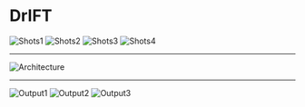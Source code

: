 # DrIFT


![Shots1](https://github.com/FardadDadboud/DrIFT/blob/main/DrIFT_ECCV.drawio1.jpg)
![Shots2](https://github.com/FardadDadboud/DrIFT/blob/main/DrIFT_ECCV.drawio2.jpg)
![Shots3](https://github.com/FardadDadboud/DrIFT/blob/main/DrIFT_ECCV.drawio3.jpg)
![Shots4](https://github.com/FardadDadboud/DrIFT/blob/main/DrIFT_ECCV.drawio4%20(2).jpg)

---

![Architecture](https://github.com/FardadDadboud/DrIFT/blob/main/UDA.drawio%20(14).png)

---
![Output1](https://github.com/FardadDadboud/DrIFT/blob/main/DrIFT_ECCV.drawio4%20(9).jpg)
![Output2](https://github.com/FardadDadboud/DrIFT/blob/main/DrIFT_ECCV.drawio4%20(6).jpg)
![Output3](https://github.com/FardadDadboud/DrIFT/blob/main/DrIFT_ECCV.drawio4%20(8).jpg)

